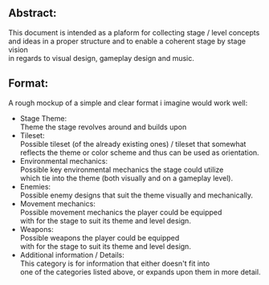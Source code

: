 ## Abstract:
This document is intended as a plaform for collecting stage / level concepts  
and ideas in a proper structure and to enable a coherent stage by stage vision  
in regards to visual design, gameplay design and music.

## Format:
A rough mockup of a simple and clear format i imagine would work well:

- Stage Theme:  
  Theme the stage revolves around and builds upon
- Tileset:  
  Possible tileset (of the already existing ones) / tileset that somewhat  
  reflects the theme or color scheme and thus can be used as orientation.
- Environmental mechanics:  
  Possible key environmental mechanics the stage could utilize  
  which tie into the theme (both visually and on a gameplay level).
- Enemies:  
  Possible enemy designs that suit the theme visually and mechanically. 
- Movement mechanics:  
  Possible movement mechanics the player could be equipped  
  with for the stage to suit its theme and level design.
- Weapons:  
  Possible weapons the player could be equipped  
  with for the stage to suit its theme and level design.
- Additional information / Details:  
  This category is for information that either doesn't fit into  
  one of the categories listed above, or expands upon them in more detail. 

